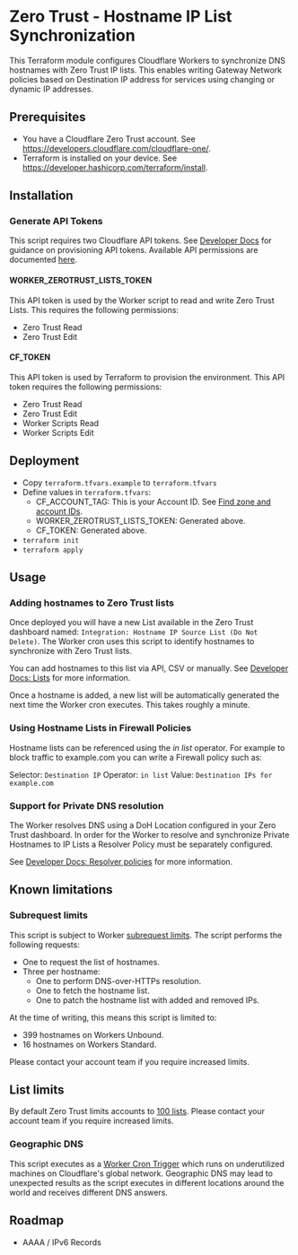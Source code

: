 # Zero Trust - Hostname IP List Synchronization

This Terraform module configures Cloudflare Workers to synchronize DNS hostnames with Zero Trust IP lists. This enables writing Gateway Network policies based on Destination IP address for services using changing or dynamic IP addresses.

## Prerequisites

- You have a Cloudflare Zero Trust account. See https://developers.cloudflare.com/cloudflare-one/.
- Terraform is installed on your device. See https://developer.hashicorp.com/terraform/install.

## Installation

### Generate API Tokens

This script requires two Cloudflare API tokens. See [Developer Docs](https://developers.cloudflare.com/fundamentals/api/get-started/create-token/) for guidance on provisioning API tokens. Available API permissions are documented [here](https://developers.cloudflare.com/fundamentals/api/reference/permissions/).
#### WORKER_ZEROTRUST_LISTS_TOKEN

This API token is used by the Worker script to read and write Zero Trust Lists. This requires the following permissions:

- Zero Trust Read
- Zero Trust Edit

#### CF_TOKEN

This API token is used by Terraform to provision the environment. This API token requires the following permissions:

- Zero Trust Read
- Zero Trust Edit
- Worker Scripts Read
- Worker Scripts Edit

## Deployment

- Copy `terraform.tfvars.example` to `terraform.tfvars`
- Define values in `terraform.tfvars`:
	- CF_ACCOUNT_TAG: This is your Account ID. See [Find zone and account IDs](https://developers.cloudflare.com/fundamentals/setup/find-account-and-zone-ids/).
	- WORKER_ZEROTRUST_LISTS_TOKEN: Generated above.
	- CF_TOKEN: Generated above.
- `terraform init`
- `terraform apply`

## Usage

### Adding hostnames to Zero Trust lists

Once deployed you will have a new List available in the Zero Trust dashboard named: `Integration: Hostname IP Source List (Do Not Delete)`.  The Worker cron uses this script to identify hostnames to synchronize with Zero Trust lists.

You can add hostnames to this list via API, CSV or manually. See [Developer Docs: Lists](https://developers.cloudflare.com/cloudflare-one/policies/gateway/lists/) for more information.

Once a hostname is added, a new list will be automatically generated the next time the Worker cron executes. This takes roughly a minute.

### Using Hostname Lists in Firewall Policies

Hostname lists can be referenced using the *in list* operator. For example to block traffic to example.com you can write a Firewall policy such as:

Selector: `Destination IP`
Operator: `in list`
Value: `Destination IPs for example.com`

### Support for Private DNS resolution

The Worker resolves DNS using a DoH Location configured in your Zero Trust dashboard. In order for the Worker to resolve and synchronize Private Hostnames to IP Lists a Resolver Policy must be separately configured.

See [Developer Docs: Resolver policies](https://developers.cloudflare.com/cloudflare-one/policies/gateway/resolver-policies/) for more information.

## Known limitations

### Subrequest limits

This script is subject to Worker [subrequest limits](https://developers.cloudflare.com/workers/platform/limits/). The script performs the following requests:

- One to request the list of hostnames.
- Three per hostname:
	- One to perform DNS-over-HTTPs resolution.
	- One to fetch the hostname list.
	- One to patch the hostname list with added and removed IPs.

At the time of writing, this means this script is limited to:

- 399 hostnames on Workers Unbound.
- 16 hostnames on Workers Standard.

Please contact your account team if you require increased limits.

## List limits

By default Zero Trust limits accounts to [100 lists](https://developers.cloudflare.com/cloudflare-one/account-limits/). Please contact your account team if you require increased limits.

### Geographic DNS

This script executes as a [Worker Cron Trigger](https://developers.cloudflare.com/workers/configuration/cron-triggers/) which runs on underutilized machines on Cloudflare's global network. Geographic DNS may lead to unexpected results as the script executes in different locations around the world and receives different DNS answers.

## Roadmap

- AAAA / IPv6 Records

